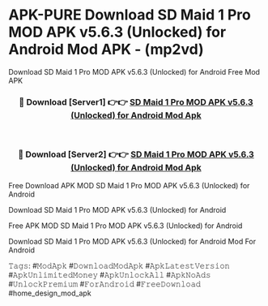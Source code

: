 # APK-PURE Download SD Maid 1 Pro MOD APK v5.6.3 (Unlocked) for Android Mod APK - (mp2vd)
Download SD Maid 1 Pro MOD APK v5.6.3 (Unlocked) for Android Free Mod APK

<div align="center">
<h3>🔴 Download [Server1] 👉👉 <a href="https://apk-comot.site?title=SD_Maid_1_Pro_MOD_APK_v5.6.3_(Unlocked)_for_Android">SD Maid 1 Pro MOD APK v5.6.3 (Unlocked) for Android Mod Apk</a></h3><br>

<h3>🔴 Download [Server2] 👉👉 <a href="https://apk-comot.site?title=SD_Maid_1_Pro_MOD_APK_v5.6.3_(Unlocked)_for_Android">SD Maid 1 Pro MOD APK v5.6.3 (Unlocked) for Android Mod Apk</a></h3>
</div>


Free Download APK MOD SD Maid 1 Pro MOD APK v5.6.3 (Unlocked) for Android

Download SD Maid 1 Pro MOD APK v5.6.3 (Unlocked) for Android 

Free APK MOD SD Maid 1 Pro MOD APK v5.6.3 (Unlocked) for Android 

Download SD Maid 1 Pro MOD APK v5.6.3 (Unlocked) for Android Mod For Android

𝚃𝚊𝚐𝚜: #𝙼𝚘𝚍𝙰𝚙𝚔 #𝙳𝚘𝚠𝚗𝚕𝚘𝚊𝚍𝙼𝚘𝚍𝙰𝚙𝚔 #𝙰𝚙𝚔𝙻𝚊𝚝𝚎𝚜𝚝𝚅𝚎𝚛𝚜𝚒𝚘𝚗 #𝙰𝚙𝚔𝚄𝚗𝚕𝚒𝚖𝚒𝚝𝚎𝚍𝙼𝚘𝚗𝚎𝚢 #𝙰𝚙𝚔𝚄𝚗𝚕𝚘𝚌𝚔𝙰𝚕𝚕 #𝙰𝚙𝚔𝙽𝚘𝙰𝚍𝚜 #𝚄𝚗𝚕𝚘𝚌𝚔𝙿𝚛𝚎𝚖𝚒𝚞𝚖 #𝙵𝚘𝚛𝙰𝚗𝚍𝚛𝚘𝚒𝚍 #𝙵𝚛𝚎𝚎𝙳𝚘𝚠𝚗𝚕𝚘𝚊𝚍 #home_design_mod_apk